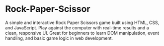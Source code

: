 # Rock-Paper-Scissor
A simple and interactive Rock Paper Scissors game built using HTML, CSS, and JavaScript. Play against the computer with real-time results and a clean, responsive UI. Great for beginners to learn DOM manipulation, event handling, and basic game logic in web development.
